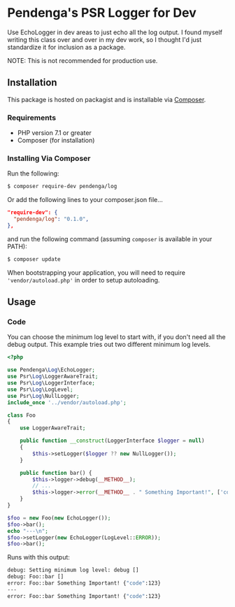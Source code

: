 # Pendenga's PSR Logger for Dev

Use EchoLogger in dev areas to just echo all the log output. I found myself writing this class over and over in 
my dev work, so I thought I'd just standardize it for inclusion as a package.

NOTE: This is not recommended for production use.

## Installation

This package is hosted on packagist and is installable via [Composer][link-composer].

### Requirements

- PHP version 7.1 or greater
- Composer (for installation)

### Installing Via Composer

Run the following: 

```bash
$ composer require-dev pendenga/log
```

Or add the following lines to your composer.json file...

```json
"require-dev": {
  "pendenga/log": "0.1.0",
},
```

and run the following command (assuming `composer` is available in your PATH):

```bash
$ composer update
```

When bootstrapping your application, you will need to require `'vendor/autoload.php'` in order to setup autoloading.


## Usage

### Code

You can choose the minimum log level to start with, if you don't need all the debug output. 
This example tries out two different minimum log levels. 

```php
<?php

use Pendenga\Log\EchoLogger;
use Psr\Log\LoggerAwareTrait;
use Psr\Log\LoggerInterface;
use Psr\Log\LogLevel;
use Psr\Log\NullLogger;
include_once '../vendor/autoload.php';

class Foo
{
    use LoggerAwareTrait;

    public function __construct(LoggerInterface $logger = null)
    {
        $this->setLogger($logger ?? new NullLogger());
    }

    public function bar() {
        $this->logger->debug(__METHOD__);
        // ...
        $this->logger->error(__METHOD__ . " Something Important!", ['code' => 123]);
    }
}

$foo = new Foo(new EchoLogger());
$foo->bar();
echo "---\n";
$foo->setLogger(new EchoLogger(LogLevel::ERROR));
$foo->bar();
```

Runs with this output: 
```bash
debug: Setting minimum log level: debug []
debug: Foo::bar []
error: Foo::bar Something Important! {"code":123}
---
error: Foo::bar Something Important! {"code":123}
```

[link-composer]: https://getcomposer.org/

